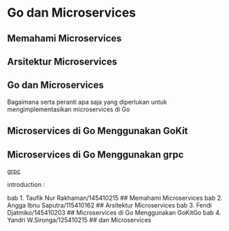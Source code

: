 # Go dan Microservices


## Memahami Microservices



## Arsitektur Microservices



## Go dan Microservices

Bagaimana serta peranti apa saja yang diperlukan untuk mengimplementasikan microservices di Go


## Microservices di Go Menggunakan GoKit



## Microservices di Go Menggunakan grpc

[grpc](http://grpc.io)

introduction :

bab 1. Taufik Nur Rakhaman/145410215 ## Memahami Microservices
bab 2. Angga Ibnu Saputra/115410162 ## Arsitektur Microservices
bab 3. Fendi Djatmiko/145410203 ## Microservices di Go Menggunakan GoKitGo
bab 4. Yandri W.Sironga/125410215 ##  dan Microservices



